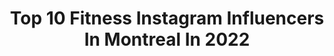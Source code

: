 ---
title: Top 10 Fitness Instagram Influencers In Montreal In 2022
description: >-
  Find top fitness Instagram influencers in Montreal in 2022. Most popular hashtags: #fitness #montreal #canada #fitnessmotivation.
platform: Instagram
hits: 64
text_top: Identify the best Instagram accounts on inBeat.
text_bottom: inBeat has 64 Instagram influencers like this in Montreal, Canada for you to pitch.
profiles:
  - username: "thefitballerina"
    fullname: >-
      MAUDE SABOURIN
    bio: >-
      🇨🇦 • Ballerina • Fitness coach • Founder of @theballetcure
    location: "Canada"
    followers: 12641
    engagement: 368
    commentsToLikes: 0.021797
    id: ck6tpzhm2ojk50j71rn06kqqv
    verified: false
    hashtags: "#throwback, #balletlove, #pointeshoes, #alamaison"
  - username: "jean.phil.l"
    fullname: >-
      Jean-Philip / JP
    bio: >-
      Montréal 🇨🇦 Doctor | Fitness | Travel | Good vibes 👨🏼‍⚕️🏋🏼‍♂️🌎😇 In a world where you can be anything, be kind 🌈
    location: "Canada"
    followers: 90114
    engagement: 608
    commentsToLikes: 0.019277
    id: ckap7uq39lnay0i780rancqgx
    verified: false
    hashtags: "#throwback, #canada, #vacation, #mykonos"
  - username: "ahmedkarim94"
    fullname: >-
      Ahmed Karim/ احمد كريم
    bio: >-
      Cairo 🇪🇬/ Mtl 🇨🇦 Fitness As a Lifestyle ➡️“Run Your Own Race” The body achieves what the mind beleives⚡️ Online Coaching & Fitness Programs👇
    location: "Canada"
    followers: 10504
    engagement: 770
    commentsToLikes: 0.025571
    id: ckap3d96x2kpy0i780nzhdp8z
    verified: false
    hashtags: "#onlinecoaching, #healthy, #egypt, #stayhealthy"
  - username: "yvensb"
    fullname: >-
      Ｙｖｅｎｓ Ｂ.
    bio: >-
      Montreal Father, Sports, Fitness & Portrait Photographer, YouTuber ⬇️⬇️ Latest updates👇👇
    location: "Canada"
    followers: 34355
    engagement: 336
    commentsToLikes: 0.024209
    id: ck6trlm7azowz0j71wwyhsbib
    verified: false
    hashtags: "#studio, #paulcbuff, #torontophotographer, #dailygrind"
  - username: "ksfitness1"
    fullname: >-
      K r y s t l e 🖤S p e n c e🍑
    bio: >-
      PERSONAL TRAINER / ONLINE COACH 📍Canada based Lead with passion ♥️ and good intention 🙏🏼 Train like me ! FIT&FIRM program +Meal plan 🍎 👇🏼
    location: "Canada"
    followers: 44862
    engagement: 119
    commentsToLikes: 0.042933
    id: ck6tui5kzggyw0j71ev8zgtsm
    verified: false
    hashtags: "#smile, #girlswholift, #fitbykrystle, #magic"
  - username: "gab_bergeron"
    fullname: >-
      Gab
    bio: >-
      People will stare... Make it worth their while. 🇨🇦 montreal 👬 @subrosaeric
    location: "Canada"
    followers: 3842
    engagement: 2183
    commentsToLikes: 0.037770
    id: ckaou3882ylg00i78we5uzr2v
    verified: false
    hashtags: "#vacation, #throwback, #gayscruff, #gayfitness"
  - username: "caemckay"
    fullname: >-
      Caeli McKay
    bio: >-
      Team 🇨🇦 Diver Pan Am Gold 🥇 Silver 🥈 Commonwealth Silver 🥈 Inquiries: caeli@dulcedo.com 🍁canfund recipient
    location: "Canada"
    followers: 9028
    engagement: 1062
    commentsToLikes: 0.021215
    id: ck6udqcr5mjyd0j71zv6cfi1o
    verified: false
    hashtags: "#quarentine, #montrealgirl, #sunshine, #diving"
  - username: "tnt__mma"
    fullname: >-
      Nordine taleb
    bio: >-
      Athlete UFC Pro Fighter My countries: 🇨🇦 🇫🇷 🇩🇿 Fighting out of TRISTAR GYM MONTREAL TIGER MUAYTHAI PHUKET Proud father and husband
    location: "Canada"
    followers: 13680
    engagement: 318
    commentsToLikes: 0.023968
    id: ck135cmcl0t1q0i19xz5d7f4w
    verified: true
    hashtags: "#usa, #canada, #calisthenics, #bjjlifestyle"
  - username: "woody_belfort"
    fullname: >-
      Montreal’s finest ♿️
    bio: >-
      • Living outside my comfort zone ✨ • Making the best with what I got 🔥 • New Month, New challenge : Slacklining DM me new challenges 🙏🏾
    location: "Canada"
    followers: 59486
    engagement: 224
    commentsToLikes: 0.025322
    id: ck5q4esw5ot350i11ox0ttfje
    verified: true
    hashtags: "#fitness, #slackline, #bodybuilding, #wheelchairathlete"
  - username: "abedelsafadi"
    fullname: >-
      T E A M A B E D🦁
    bio: >-
      Canada, Montréal 🇲🇦|🇵🇸 Professionnel Boxer🥊 Record: 3-0-0💥 -What doesn't kill you makes you stronger-👑
    location: "Canada"
    followers: 2353
    engagement: 1428
    commentsToLikes: 0.038805
    id: ck601tcd3g4vt0i14dqtejepg
    verified: false
    hashtags: "#boxingday, #gym, #fitnessmotivation, #mixedmartialarts"
---